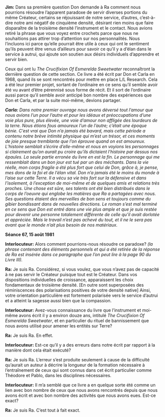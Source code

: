 <p><strong>Jim:</strong> Dans sa première question Don demande à Ra comment nous pourrions résoudre l’apparent paradoxe de servir diverses portions du même Créateur, certains se réjouissant de notre service, d’autres, c’est-à-dire notre ami négatif de cinquième densité, désirant rien moins que faire disparaître de la troisième densité l’instrument et le contact. Nous avions retiré la phrase que vous voyez entre crochets parce que nous ne souhaitions pas attirer trop d’attention sur nos personnalités. Nous l’incluons ici parce qu’elle pourrait être utile à ceux qui ont le sentiment qu’ils peuvent être venus d’ailleurs pour savoir ce qu’il y a d’élan dans le service à autrui, qui ajoute son soutien aux désirs individuels d’apprendre et servir bien.</p>
<p>Ceux qui ont lu <em>The Crucifixion Of Esmerelda Sweetwater</em> reconnaîtront la dernière question de cette section. Ce livre a été écrit par Don et Carla en 1968, quand ils se sont rencontrés pour mettre en place L/L Research. Cela a été leur premier projet, sortant de l’ordinaire en ce sens qu’il semble avoir été vu avant d’être pérennisé sous forme de récit. Et il sort de l’ordinaire aussi parce qu’il semble avoir anticipé bon nombre des expériences que Don et Carla, et par la suite moi-même, devions partager.</p>
<p><em><strong>Carla:</strong> Dans notre premier ouvrage nous avons déversé tout l’amour que nous avions l’un pour l’autre et pour les idéaux et préoccupations d’une voie plus pure, plus élevée, une voie d’amour non affligée des lourdeurs de la terre. Nous étions fous amoureux l’un de l’autre; c’était une époque bénie. C’est vrai que Don n’a jamais été bavard, mais cette période a contenu notre brève intimité physique qui m’est un trésor, et ces moments de joie presque tremblante que l’on éprouve quand on est amoureux. L’histoire semblait s’écrire d’elle-même et nous en voyions les personnages si clairement qu’on aurait pu croire qu’ils dictaient l’histoire par dessus nos épaules. La seule partie erronée du livre en est la fin. Le personnage qui me ressemblait dans un bon jour est tué par un des méchants. Dans la vie réelle, mon corps fragile a été plus fort que celui de Don, grâce à, je pense, mes dons de la foi et de l’élan vital. Don n’a jamais été le moins du monde à l’aise sur cette Terre. Il a vécu sa vie très fort sur la défensive et dans l’isolement, à l’exception de moi-même et de quelques amis et relations très proches. Une chose est sûre, ses talents ont été bien distribués dans le corps de l’oeuvre qui englobe les matières que Ra a partagées avec nous. Ses questions étaient des merveilles de bon sens et toujours comme du gibier bondissant dans de nouvelles directions. Le roman s’est mal terminé en ce sens que Don est entré dans une vie plus ample et que je suis restée pour devenir une personne totalement différente de celle qu’il avait dorlotée et appréciée. Mais le travail n’est pas achevé du tout, et il ne le sera pas avant que le monde n’ait plus besoin de nos matériaux.</em></p>
<p><strong>Séance 67, 15 août 1981</strong></p>
<p><strong>Interlocuteur:</strong> Alors comment pourrions-nous résoudre ce paradoxe? <em>(la phrase contenant des éléments personnels et qui a été retirée de la réponse de Ra est insérée dans ce paragraphe que l’on peut lire à la page 90 du Livre III).</em></p>
<p><strong>Ra:</strong> Je suis Ra. Considérez, si vous voulez, que vous n’avez pas de capacité à ne pas servir le Créateur puisque tout est le Créateur. Dans vos dispositions individuelles de croissance, apparaissent les choix fondamentaux de troisième densité. [En outre sont superposées des réminiscences des polarisations positives de votre densité native] Ainsi, votre orientation particulière est fortement polarisée vers le service d’autrui et a atteint la sagesse aussi bien que la compassion.</p>
<p><strong>Interlocuteur:</strong> Avez-vous connaissance du livre que l’instrument et moi-même avons écrit il y a environ douze ans, intitulé <em>The Crucifixion Of Esmerelda Sweetwater</em>, et en particulier du rituel de bannissement que nous avons utilisé pour amener les entités sur Terre?</p>
<p><strong>Ra:</strong> Je suis Ra. En effet.</p>
<p><strong>Interlocuteur:</strong> Est-ce qu’il y a des erreurs dans notre écrit par rapport à la manière dont cela était exécuté?</p>
<p><strong>Ra:</strong> Je suis Ra. L’erreur s’est produite seulement à cause de la difficulté qu’aurait un auteur à décrire la longueur de la formation nécessaire à l’entraînement de ceux qui sont connus dans cet écrit particulier comme Théodore et Pablo, dans les disciplines nécessaires.</p>
<p><strong>Interlocuteur:</strong> Il m’a semblé que ce livre a en quelque sorte été comme un lien avec bon nombre de ceux que nous avons rencontrés depuis que nous avons écrit et avec bon nombre des activités que nous avons eues. Est-ce exact?</p>
<p><strong>Ra:</strong> Je suis Ra. C’est tout à fait exact.</p>